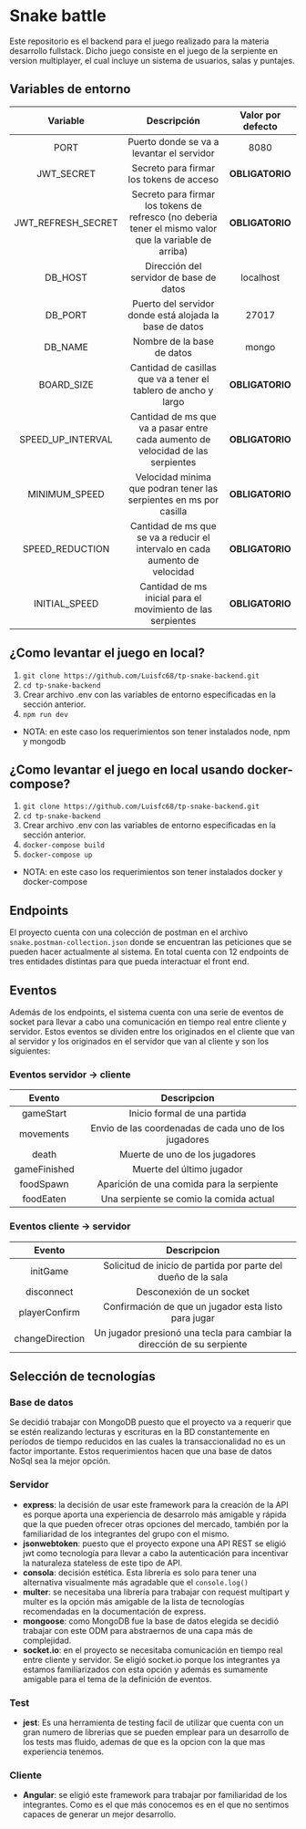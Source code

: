 # Snake battle 
Este repositorio es el backend para el juego realizado para la materia desarrollo fullstack. Dicho juego consiste en el juego de la serpiente en version multiplayer, el cual incluye un sistema de usuarios, salas y puntajes.

## Variables de entorno

|      Variable      |                                              Descripción                                               | Valor por defecto |
|:------------------:|:------------------------------------------------------------------------------------------------------:|:-----------------:|
|        PORT        |                               Puerto donde se va a levantar el servidor                                |       8080        |
|     JWT_SECRET     |                                Secreto para firmar los tokens de acceso                                |  **OBLIGATORIO**  |
| JWT_REFRESH_SECRET | Secreto para firmar los tokens de refresco (no deberia tener el mismo valor que la variable de arriba) |  **OBLIGATORIO**  |
|      DB_HOST       |                                Dirección del servidor de base de datos                                 |     localhost     |
|      DB_PORT       |                        Puerto del servidor donde está alojada la base de datos                         |       27017       |
|      DB_NAME       |                                       Nombre de la base de datos                                       |       mongo       |
 |     BOARD_SIZE     |                    Cantidad de casillas que va a tener el tablero de ancho y largo                     |  **OBLIGATORIO**  |
| SPEED_UP_INTERVAL  |            Cantidad de ms que va a pasar entre cada aumento de velocidad de las serpientes             |  **OBLIGATORIO**  |
|   MINIMUM_SPEED    |                   Velocidad minima que podran tener las serpientes en ms por casilla                   |  **OBLIGATORIO**  |
|  SPEED_REDUCTION   |              Cantidad de ms que se va a reducir el intervalo en cada aumento de velocidad              |  **OBLIGATORIO**  |
|   INITIAL_SPEED    |                      Cantidad de ms inicial para el movimiento de las serpientes                       |  **OBLIGATORIO**  |


## ¿Como levantar el juego en local?
1. `git clone https://github.com/Luisfc68/tp-snake-backend.git`
2. `cd tp-snake-backend`
3. Crear archivo .env con las variables de entorno especificadas en la sección anterior.
4. `npm run dev`
* NOTA: en este caso los requerimientos son tener instalados node, npm y mongodb

## ¿Como levantar el juego en local usando docker-compose?
1. `git clone https://github.com/Luisfc68/tp-snake-backend.git`
2. `cd tp-snake-backend`
3. Crear archivo .env con las variables de entorno especificadas en la sección anterior.
4. `docker-compose build`
5. `docker-compose up`
* NOTA: en este caso los requerimientos son tener instalados docker y docker-compose

## Endpoints 
El proyecto cuenta con una colección de postman en el archivo `snake.postman-collection.json` donde 
se encuentran las peticiones que se pueden hacer actualmente al sistema. En total cuenta con 12 
endpoints de tres entidades distintas para que pueda interactuar el front end.

## Eventos
Además de los endpoints, el sistema cuenta con una serie de eventos de socket para llevar a cabo 
una comunicación en tiempo real entre cliente y servidor. Estos eventos se dividen entre los 
originados en el cliente que van al servidor y los originados en el servidor que van al cliente
y son los siguientes:
### Eventos servidor -> cliente
|    Evento    |                      Descripcion                      |
|:------------:|:-----------------------------------------------------:|
|  gameStart   |             Inicio formal de una partida              |
|  movements   | Envio de las coordenadas de cada uno de los jugadores |
|    death     |            Muerte de uno de los jugadores             |
| gameFinished |               Muerte del último jugador               |
|  foodSpawn   |       Aparición de una comida para la serpiente       |
|  foodEaten   |        Una serpiente se comio la comida actual        |
### Eventos cliente -> servidor
|     Evento      |                               Descripcion                               |
|:---------------:|:-----------------------------------------------------------------------:|
|    initGame     |      Solicitud de inicio de partida por parte del dueño de la sala      |
|   disconnect    |                        Desconexión de un socket                         |
|  playerConfirm  |          Confirmación de que un jugador esta listo para jugar           |
| changeDirection | Un jugador presionó una tecla para cambiar la dirección de su serpiente |

## Selección de tecnologías
### Base de datos
Se decidió trabajar con MongoDB puesto que el proyecto va a requerir que se estén realizando lecturas
y escrituras en la BD constantemente en períodos de tiempo reducidos en las cuales la transaccionalidad
no es un factor importante. Estos requerimientos hacen que una base de datos NoSql sea la mejor opción.
### Servidor
* **express**: la decisión de usar este framework para la creación de la API es porque aporta una 
experiencia de desarrolo más amigable y rápida que la que pueden ofrecer otras opciones del mercado,
también por la familiaridad de los integrantes del grupo con el mismo. 
* **jsonwebtoken**: puesto que el proyecto expone una API REST se eligió jwt como tecnología para llevar
a cabo la autenticación para incentivar la naturaleza stateless de este tipo de API.
* **consola**: decisión estética. Esta librería es solo para tener una alternativa visualmente más agradable que el `console.log()`
* **multer**: se necesitaba una librería para trabajar con request multipart y multer es la opción más amigable
de la lista de tecnologías recomendadas en la documentación de express.
* **mongoose**: como MongoDB fue la base de datos elegida se decidió trabajar con este ODM para 
abstraernos de una capa más de complejidad.
* **socket.io**: en el proyecto se necesitaba comunicación en tiempo real entre cliente y servidor. Se eligió 
socket.io porque los integrantes ya estamos familiarizados con esta opción y además es sumamente amigable
para el tema de la definición de eventos.
### Test
* **jest**: Es una herramienta de testing facil de utilizar que cuenta con un gran numero de librerias que se pueden emplear
para un desarrollo de los tests mas fluido, ademas de que es la opcion con la que mas experiencia tenemos.

### Cliente
* **Angular**: se eligió este framework para trabajar por familiaridad de los integrantes. Como es el que más conocemos
es en el que no sentimos capaces de generar un mejor desarrollo.
